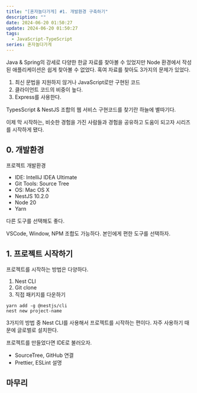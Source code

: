 ```yaml
---
title: "[혼자놀다가게] #1. 개발환경 구축하기"
description: ""
date: 2024-06-20 01:50:27
update: 2024-06-20 01:50:27
tags:
  - JavaScript-TypeScript
series: 혼자놀다가게
---
```


Java & Spring의 강세로 다양한 한글 자료를 찾아볼 수 있었지만 Node 환경에서 작성된 애플리케이션은 쉽게 찾아볼 수 없었다. 혹여 자료를 찾아도 3가지의 문제가 있었다.

1. 최신 문법을 지원하지 않거나 JavaScript로만 구현된 코드
2. 클라이언트 코드의 비중이 높다.
3. Express를 사용한다.

TypesScript & NestJS 조합의 웹 서비스 구현코드를 찾기란 하늘에 별따기다.

이제 막 시작하는, 비슷한 경험을 가진 사람들과 경험을 공유하고 도움이 되고자 시리즈를 시작하게 됐다.

## 0. 개발환경

프로젝트 개발환경

- IDE: IntelliJ IDEA Ultimate
- Git Tools: Source Tree
- OS: Mac OS X
- NestJS 10.2.0
- Node 20
- Yarn

다른 도구를 선택해도 좋다.

VSCode, Window, NPM 조합도 가능하다. 본인에게 편한 도구를 선택하자.

## 1. 프로젝트 시작하기

프로젝트를 시작하는 방법은 다양하다.

1. Nest CLI
2. Git clone
3. 직접 패키지를 다운하기

```shell
yarn add -g @nestjs/cli
nest new project-name
```

3가지의 방법 중 Nest CLI를 사용해서 프로젝트를 시작하는 편이다. 자주 사용하기 때문에 글로벌로 설치한다.

프로젝트를 만들었다면 IDE로 불러오자.

- SourceTree, GitHub 연결
- Prettier, ESLint 설명

## 마무리
